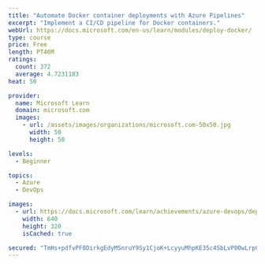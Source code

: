 ```yaml
---
title: "Automate Docker container deployments with Azure Pipelines"
excerpt: "Implement a CI/CD pipeline for Docker containers."
webUrl: https://docs.microsoft.com/en-us/learn/modules/deploy-docker/
type: course
price: Free
length: PT46M
ratings:
  count: 372
  average: 4.7231183
heat: 50

provider:
  name: Microsoft Learn
  domain: microsoft.com
  images:
    - url: /assets/images/organizations/microsoft.com-50x50.jpg
      width: 50
      height: 50

levels:
  - Beginner

topics:
  - Azure
  - DevOps

images:
  - url: https://docs.microsoft.com/learn/achievements/azure-devops/deploy-docker-social.png
    width: 640
    height: 320
    isCached: true

secured: "TmHs+pdfvPF0DirkgEdyMSnruY9Sy1CjoK+LcyyuMhpKE35c4SbLvP0OwLrpCfVZmnThShymUcBeUR/3h8EYEx0R/664AQ9KQcpT7qw2XaRtmURocClKiAywJNcM9XF5MlaWnOEM77AkyJHQrFkkwNFQhSw13iFTuik5Cj4UZxxn5hUiPtL3zgM5GYobArjna31rjPHv/aAjvqn6PNWFgeZ5KqGX4C8pmR6kCWbaDiENQSxBm7KabxVvOt1UdTN1vH1HzHxn7IVy85oicKlpTl9Bug9gcFXN+kAUWK2rRCmF93NO13L7WcGX1/mNE2ri65yy3RuIKQvTi1b7EEc5jSJlB7DIeYK2j0AX4oCSTjkSnVQiFcyQhhaoGg/eiPWL/ZE/DlXQOyFX7JaH6RRcHQccrNY3RCJDDJ3lZD0l47w=;O2F28ZmFHSM1ZbL15IwmZg=="
---
```


